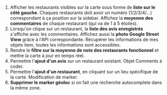 1. Afficher les restaurants visibles sur la carte sous forme de **liste sur le côté gauche**.
Chaques restaurants doit avoir un numéro (1/2/3/4/...) correspondant à ça position sur la sidebar. 
Affichez la **moyenne des commentaires** de chaque restaurant (qui va de 1 à 5 étoiles).
2. Lorsqu'on clique sur un restaurant, la **liste des avis enregistrés** s'affiche avec les commentaires. 
Affichez aussi la **photo Google Street View** grâce à l'API correspondante.
Récupérer les informations de mes objets item, toutes les informations sont accessibles.
3. Rendre le **filtre sur la moyenne de note des restaurants fonctionnel** et mettre la carte à jour en temps réel. 
4. Permettre l'**ajout d'un avis** sur un restaurant existant.
Objet Comments à coder.
5. Permettre l'**ajout d'un restaurant**, en cliquant sur un lieu spécifique de la carte.
Modification de marker.
6. **Supprimer le marker géoloc** si on fait une recherche autocomplete dans la même zone.
